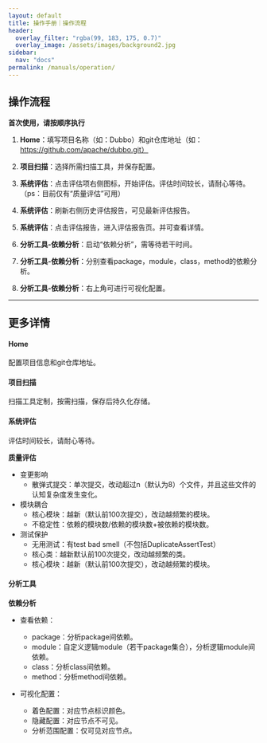 ```yaml
---
layout: default
title: 操作手册｜操作流程
header:
  overlay_filter: "rgba(99, 183, 175, 0.7)"
  overlay_image: /assets/images/background2.jpg
sidebar:
  nav: "docs"
permalink: /manuals/operation/
---
```


## 操作流程
**首次使用，请按顺序执行**

1. **Home**：填写项目名称（如：Dubbo）和git仓库地址（如：https://github.com/apache/dubbo.git） 

2. **项目扫描**：选择所需扫描工具，并保存配置。  

3. **系统评估**：点击评估项右侧图标，开始评估。评估时间较长，请耐心等待。（ps：目前仅有“质量评估”可用） 

4. **系统评估**：刷新右侧历史评估报告，可见最新评估报告。  

5. **系统评估**：点击评估报告，进入评估报告页。并可查看详情。

6. **分析工具-依赖分析**：启动“依赖分析”，需等待若干时间。

7. **分析工具-依赖分析**：分别查看package，module，class，method的依赖分析。

8. **分析工具-依赖分析**：右上角可进行可视化配置。



***
## 更多详情

#### Home
配置项目信息和git仓库地址。  

#### 项目扫描
扫描工具定制，按需扫描，保存后持久化存储。

#### 系统评估
评估时间较长，请耐心等待。

**质量评估**
- 变更影响
    - 散弹式提交：单次提交，改动超过n（默认为8）个文件，并且这些文件的认知复杂度发生变化。
- 模块耦合
    - 核心模块：越新（默认前100次提交），改动越频繁的模块。
    - 不稳定性：依赖的模块数/依赖的模块数+被依赖的模块数。
- 测试保护
    - 无用测试：有test bad smell（不包括DuplicateAssertTest）
    - 核心类：越新默认前100次提交，改动越频繁的类。
    - 核心模块：越新（默认前100次提交），改动越频繁的模块。

#### 分析工具
**依赖分析**
- 查看依赖：
    - package：分析package间依赖。
    - module：自定义逻辑module（若干package集合），分析逻辑module间依赖。
    - class：分析class间依赖。
    - method：分析method间依赖。

- 可视化配置：
    - 着色配置：对应节点标识颜色。
    - 隐藏配置：对应节点不可见。
    - 分析范围配置：仅可见对应节点。
